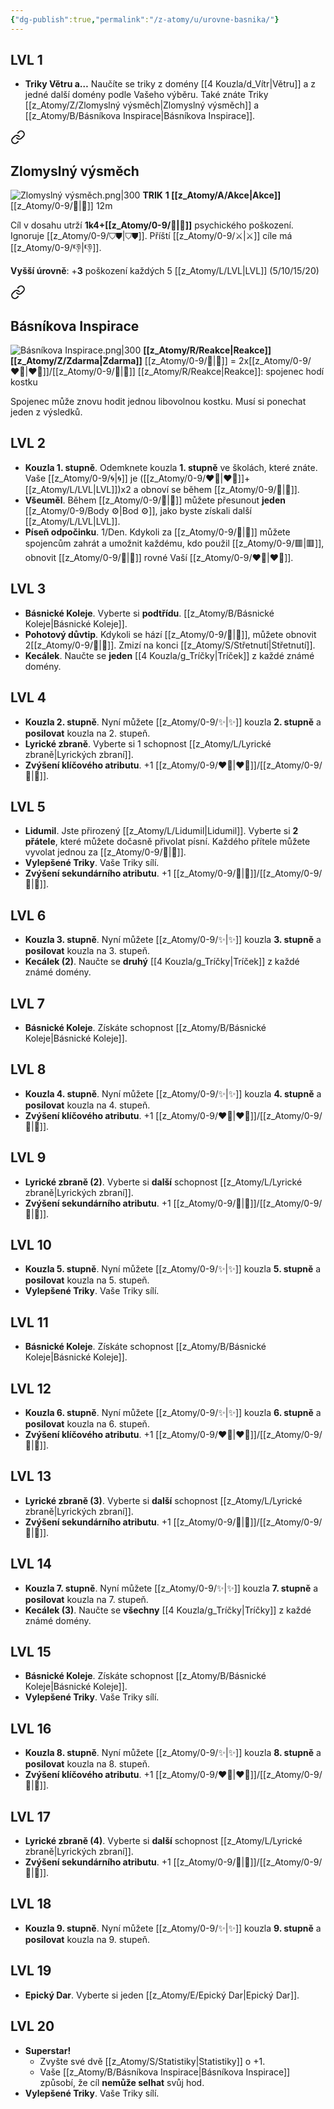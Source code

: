 ```yaml
---
{"dg-publish":true,"permalink":"/z-atomy/u/urovne-basnika/"}
---
```


## LVL 1
- **Triky Větru a…** Naučíte se triky z domény [[4 Kouzla/d_Vítr\|Větru]] a z jedné další domény podle Vašeho výběru. Také znáte Triky [[z_Atomy/Z/Zlomyslný výsměch\|Zlomyslný výsměch]] a [[z_Atomy/B/Básníkova Inspirace\|Básníkova Inspirace]].

<div class="transclusion internal-embed is-loaded"><a class="markdown-embed-link" href="/z-atomy/z/zlomyslny-vysmech/" aria-label="Open link"><svg xmlns="http://www.w3.org/2000/svg" width="24" height="24" viewBox="0 0 24 24" fill="none" stroke="currentColor" stroke-width="2" stroke-linecap="round" stroke-linejoin="round" class="svg-icon lucide-link"><path d="M10 13a5 5 0 0 0 7.54.54l3-3a5 5 0 0 0-7.07-7.07l-1.72 1.71"></path><path d="M14 11a5 5 0 0 0-7.54-.54l-3 3a5 5 0 0 0 7.07 7.07l1.71-1.71"></path></svg></a><div class="markdown-embed">




## Zlomyslný výsměch
![Zlomyslný výsměch.png|300](/img/user/z_img/Zlomysln%C3%BD%20v%C3%BDsm%C4%9Bch.png)
**TRIK**
**1 [[z_Atomy/A/Akce\|Akce]]**
[[z_Atomy/0-9/🫱\|🫱]] 12m

Cíl v dosahu utrží **1k4+[[z_Atomy/0-9/📖\|📖]]** psychického poškození. Ignoruje [[z_Atomy/0-9/⛉⛊\|⛉⛊]]. Příští [[z_Atomy/0-9/⚔️\|⚔️]] cíle má [[z_Atomy/0-9/👎\|👎]].

**Vyšší úrovně**: +**3** poškození každých 5 [[z_Atomy/L/LVL\|LVL]] (5/10/15/20)

</div></div>


<div class="transclusion internal-embed is-loaded"><a class="markdown-embed-link" href="/z-atomy/b/basnikova-inspirace/" aria-label="Open link"><svg xmlns="http://www.w3.org/2000/svg" width="24" height="24" viewBox="0 0 24 24" fill="none" stroke="currentColor" stroke-width="2" stroke-linecap="round" stroke-linejoin="round" class="svg-icon lucide-link"><path d="M10 13a5 5 0 0 0 7.54.54l3-3a5 5 0 0 0-7.07-7.07l-1.72 1.71"></path><path d="M14 11a5 5 0 0 0-7.54-.54l-3 3a5 5 0 0 0 7.07 7.07l1.71-1.71"></path></svg></a><div class="markdown-embed">




## Básníkova Inspirace
![Básníkova Inspirace.png|300](/img/user/z_img/B%C3%A1sn%C3%ADkova%20Inspirace.png)
**[[z_Atomy/R/Reakce\|Reakce]] [[z_Atomy/Z/Zdarma\|Zdarma]]**
[[z_Atomy/0-9/🔔\|🔔]] = 2x[[z_Atomy/0-9/❤️‍🔥\|❤️‍🔥]]/[[z_Atomy/0-9/🔋\|🔋]]
[[z_Atomy/R/Reakce\|Reakce]]: spojenec hodí kostku

Spojenec může znovu hodit jednou libovolnou kostku. Musí si ponechat jeden z výsledků.

</div></div>

## LVL 2
- **Kouzla 1. stupně**. Odemknete kouzla **1. stupně** ve školách, které znáte. Vaše [[z_Atomy/0-9/🌀\|🌀]] je ([[z_Atomy/0-9/❤️‍🔥\|❤️‍🔥]]+[[z_Atomy/L/LVL\|LVL]])x2 a obnoví se během [[z_Atomy/0-9/🔋\|🔋]].
- **Všeuměl**. Během [[z_Atomy/0-9/🔋\|🔋]] můžete přesunout **jeden** [[z_Atomy/0-9/Body ⚙️\|Bod ⚙️]], jako byste získali další [[z_Atomy/L/LVL\|LVL]].
- **Píseň odpočinku**. 1/Den. Kdykoli za [[z_Atomy/0-9/🪫\|🪫]] můžete spojencům zahrát a umožnit každému, kdo použil [[z_Atomy/0-9/🟥\|🟥]], obnovit [[z_Atomy/0-9/💖\|💖]] rovné Vaší [[z_Atomy/0-9/❤️‍🔥\|❤️‍🔥]].
## LVL 3
- **Básnické Koleje**. Vyberte si **podtřídu**. [[z_Atomy/B/Básnické Koleje\|Básnické Koleje]].
- **Pohotový důvtip**. Kdykoli se hází [[z_Atomy/0-9/🏁\|🏁]], můžete obnovit 2[[z_Atomy/0-9/🔔\|🔔]]. Zmizí na konci [[z_Atomy/S/Střetnutí\|Střetnutí]].
- **Kecálek**. Naučte se **jeden** [[4 Kouzla/g_Tríčky\|Tríček]] z každé známé domény.
## LVL 4
- **Kouzla 2. stupně**. Nyní můžete [[z_Atomy/0-9/✨\|✨]] kouzla **2. stupně** a **posilovat** kouzla na 2. stupeň.
- **Lyrické zbraně**. Vyberte si 1 schopnost [[z_Atomy/L/Lyrické zbraně\|Lyrických zbraní]].
- **Zvýšení klíčového atributu**. +1 [[z_Atomy/0-9/❤️‍🔥\|❤️‍🔥]]/[[z_Atomy/0-9/📖\|📖]].
## LVL 5
- **Lidumil**. Jste přirozený [[z_Atomy/L/Lidumil\|Lidumil]]. Vyberte si **2 přátele**, které můžete dočasně přivolat písní. Každého přítele můžete vyvolat jednou za [[z_Atomy/0-9/🔋\|🔋]].
- **Vylepšené Triky**. Vaše Triky sílí.
- **Zvýšení sekundárního atributu**. +1 [[z_Atomy/0-9/💪\|💪]]/[[z_Atomy/0-9/🎯\|🎯]].
## LVL 6
- **Kouzla 3. stupně**. Nyní můžete [[z_Atomy/0-9/✨\|✨]] kouzla **3. stupně** a **posilovat** kouzla na 3. stupeň.
- **Kecálek (2)**. Naučte se **druhý** [[4 Kouzla/g_Tríčky\|Tríček]] z každé známé domény.
## LVL 7
- **Básnické Koleje**. Získáte schopnost [[z_Atomy/B/Básnické Koleje\|Básnické Koleje]].
## LVL 8
- **Kouzla 4. stupně**. Nyní můžete [[z_Atomy/0-9/✨\|✨]] kouzla **4. stupně** a **posilovat** kouzla na 4. stupeň.
- **Zvýšení klíčového atributu**. +1 [[z_Atomy/0-9/❤️‍🔥\|❤️‍🔥]]/[[z_Atomy/0-9/📖\|📖]].
## LVL 9
- **Lyrické zbraně (2)**. Vyberte si **další** schopnost [[z_Atomy/L/Lyrické zbraně\|Lyrických zbraní]].
- **Zvýšení sekundárního atributu**. +1 [[z_Atomy/0-9/💪\|💪]]/[[z_Atomy/0-9/🎯\|🎯]].
## LVL 10
- **Kouzla 5. stupně**. Nyní můžete [[z_Atomy/0-9/✨\|✨]] kouzla **5. stupně** a **posilovat** kouzla na 5. stupeň.
- **Vylepšené Triky**. Vaše Triky sílí.
## LVL 11
- **Básnické Koleje**. Získáte schopnost [[z_Atomy/B/Básnické Koleje\|Básnické Koleje]].
## LVL 12
- **Kouzla 6. stupně**. Nyní můžete [[z_Atomy/0-9/✨\|✨]] kouzla **6. stupně** a **posilovat** kouzla na 6. stupeň.
- **Zvýšení klíčového atributu**. +1 [[z_Atomy/0-9/❤️‍🔥\|❤️‍🔥]]/[[z_Atomy/0-9/📖\|📖]].
## LVL 13
- **Lyrické zbraně (3)**. Vyberte si **další** schopnost [[z_Atomy/L/Lyrické zbraně\|Lyrických zbraní]].
- **Zvýšení sekundárního atributu**. +1 [[z_Atomy/0-9/💪\|💪]]/[[z_Atomy/0-9/🎯\|🎯]].
## LVL 14
- **Kouzla 7. stupně**. Nyní můžete [[z_Atomy/0-9/✨\|✨]] kouzla **7. stupně** a **posilovat** kouzla na 7. stupeň.
- **Kecálek (3)**. Naučte se **všechny** [[4 Kouzla/g_Tríčky\|Tríčky]] z každé známé domény.
## LVL 15
- **Básnické Koleje**. Získáte schopnost [[z_Atomy/B/Básnické Koleje\|Básnické Koleje]].
- **Vylepšené Triky**. Vaše Triky sílí.
## LVL 16
- **Kouzla 8. stupně**. Nyní můžete [[z_Atomy/0-9/✨\|✨]] kouzla **8. stupně** a **posilovat** kouzla na 8. stupeň.
- **Zvýšení klíčového atributu**. +1 [[z_Atomy/0-9/❤️‍🔥\|❤️‍🔥]]/[[z_Atomy/0-9/📖\|📖]].
## LVL 17
- **Lyrické zbraně (4)**. Vyberte si **další** schopnost [[z_Atomy/L/Lyrické zbraně\|Lyrických zbraní]].
- **Zvýšení sekundárního atributu**. +1 [[z_Atomy/0-9/💪\|💪]]/[[z_Atomy/0-9/🎯\|🎯]].
## LVL 18
- **Kouzla 9. stupně**. Nyní můžete [[z_Atomy/0-9/✨\|✨]] kouzla **9. stupně** a **posilovat** kouzla na 9. stupeň.
## LVL 19
- **Epický Dar**. Vyberte si jeden [[z_Atomy/E/Epický Dar\|Epický Dar]].
## LVL 20
- **Superstar!**
	- Zvyšte své dvě [[z_Atomy/S/Statistiky\|Statistiky]] o +1.
	- Vaše [[z_Atomy/B/Básníkova Inspirace\|Básníkova Inspirace]] způsobí, že cíl **nemůže selhat** svůj hod.
- **Vylepšené Triky**. Vaše Triky sílí.